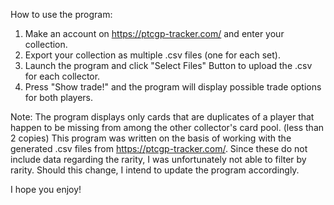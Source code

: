How to use the program:
1. Make an account on https://ptcgp-tracker.com/ and enter your collection.
2. Export your collection as multiple .csv files (one for each set).
3. Launch the program and click "Select Files" Button to upload the .csv for each collector.
4. Press "Show trade!" and the program will display possible trade options for both players.

Note:
The program displays only cards that are duplicates of a player that happen to be missing from among the other collector's card pool. (less than 2 copies)
This program was written on the basis of working with the generated .csv files from https://ptcgp-tracker.com/.
Since these do not include data regarding the rarity, I was unfortunately not able to filter by rarity. Should this change, I intend to update the program accordingly.

I hope you enjoy!
